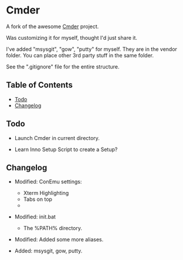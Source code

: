 # Cmder
<!-- ![Butler](/Data/butler.png) -->

A fork of the awesome [Cmder](https://github.com/bliker/cmder/) project.

Was customizing it for myself, thought I'd just share it.

I've added "msysgit", "gow", "putty" for myself. They are in the vendor folder. You can place other 3rd party stuff in the same folder.

See the ".gitignore" file for the entire structure.

## Table of Contents

* [Todo](#todo)
* [Changelog](#changelog)

## <a name="todo"></a>Todo

* Launch Cmder in current directory.

* Learn Inno Setup Script to create a Setup?

## <a name="changelog"></a>Changelog

* Modified: ConEmu settings:
  * Xterm Highlighting
  * Tabs on top
  * 

* Modified: init.bat
  * The %PATH% directory.

* Modified: Added some more aliases.
* Added: msysgit, gow, putty.

